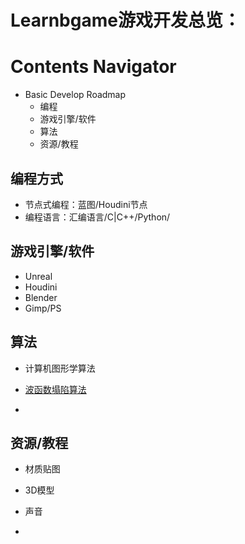 #	Learnbgame游戏开发总览：

# Contents Navigator

-	Basic Develop Roadmap
	-	编程
	-	游戏引擎/软件
	-	算法
	-	资源/教程

## 编程方式

*	节点式编程：蓝图/Houdini节点
*	编程语言：汇编语言/C|C++/Python/

##	游戏引擎/软件

*	Unreal
*	Houdini
*	Blender
*	Gimp/PS

##	算法

*	计算机图形学算法

*	[波函数塌陷算法](https://github.com/mxgmn/WaveFunctionCollapse)


*

##	资源/教程

*	材质贴图

*	3D模型

*	声音

*	